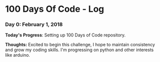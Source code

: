 # 100 Days Of Code - Log

<!--
### Day 0: February 30, 2016 (Example 1)
##### (delete me or comment me out)

**Today's Progress**: Fixed CSS, worked on canvas functionality for the app.

**Thoughts:** I really struggled with CSS, but, overall, I feel like I am slowly getting better at it. Canvas is still new for me, but I managed to figure out some basic functionality.

**Link to work:** [Calculator App](http://www.example.com)
-->
### Day 0: February 1, 2018 

**Today's Progress**: Setting up 100 Days of Code repository.

**Thoughts:** Excited to begin this challenge, I hope to maintain consistency and grow my coding skills. I'm progressing on python and other interests like arduino.




